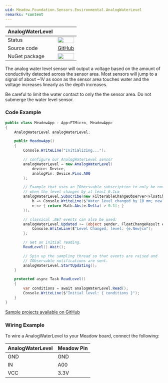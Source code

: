 ```yaml
---
uid: Meadow.Foundation.Sensors.Environmental.AnalogWaterLevel
remarks: *content
---
```


| AnalogWaterLevel |             |
|------------------|-------------|
| Status           | <img src="https://img.shields.io/badge/Working-brightgreen" style="width: auto; height: -webkit-fill-available;" /> |
| Source code      | [GitHub](https://github.com/WildernessLabs/Meadow.Foundation/tree/master/Source/Meadow.Foundation.Core/Sensors/Environmental)  |
| NuGet package    | <img src="https://img.shields.io/nuget/v/Meadow.Foundation.svg?label=Meadow.Foundation" style="width: auto; height: -webkit-fill-available;" /> |

The analog water level sensor will output a voltage based on the amount of conductivity detected across the sensor area. Most sensors will jump to a signal of about ~1V as soon as the sensor area touches water and the voltage increases linearly as the depth increases. 

Be careful to limit the water contact to only the the sensor area. Do not submerge the water level sensor.

### Code Example

```csharp
public class MeadowApp : App<F7Micro, MeadowApp>
{
    AnalogWaterLevel analogWaterLevel;

    public MeadowApp()
    {
        Console.WriteLine("Initializing...");

        // configure our AnalogWaterLevel sensor
        analogWaterLevel = new AnalogWaterLevel(
            device: Device,
            analogPin: Device.Pins.A00
        );

        // Example that uses an IObersvable subscription to only be notified
        // when the level changes by at least 0.1cm
        analogWaterLevel.Subscribe(new FilterableChangeObserver<FloatChangeResult, float>(
            h => Console.WriteLine($"Water level changed by 10 mm; new: {h.New}, old: {h.Old}"),
            e => { return Math.Abs(e.Delta) > 0.1f; }
        ));

        // classical .NET events can also be used:
        analogWaterLevel.Updated += (object sender, FloatChangeResult e) => {
            Console.WriteLine($"Level Changed, level: {e.New}cm");
        };

        // Get an initial reading.
        ReadLevel().Wait();

        // Spin up the sampling thread so that events are raised and
        // IObservable notifications are sent.
        analogWaterLevel.StartUpdating();
    }

    protected async Task ReadLevel()
    {
        var conditions = await analogWaterLevel.Read();
        Console.WriteLine($"Initial level: { conditions }");
    }
}
```

[Sample projects available on GitHub](https://github.com/WildernessLabs/Meadow.Foundation/tree/master/Source/Meadow.Foundation.Core.Samples/Sensors.Environmental.AnalogWaterLevel_Sample) 

### Wiring Example

To wire a AnalogWaterLevel to your Meadow board, connect the following:

| AnalogWaterLevel | Meadow Pin |
|-------|------------|
| GND   | GND        |
| IN    | A00        |
| VCC   | 3.3V       |
